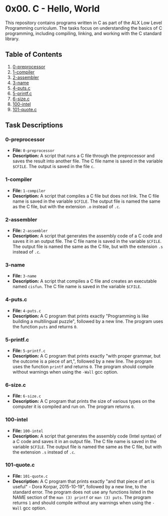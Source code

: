 # 0x00. C - Hello, World

This repository contains programs written in C as part of the ALX Low Level Programming curriculum. The tasks focus on understanding the basics of C programming, including compiling, linking, and working with the C standard library.

## Table of Contents

1. [0-preprocessor](#0-preprocessor)
2. [1-compiler](#1-compiler)
3. [2-assembler](#2-assembler)
4. [3-name](#3-name)
5. [4-puts.c](#4-puts.c)
6. [5-printf.c](#5-printf.c)
7. [6-size.c](#6-size.c)
8. [100-intel](#100-intel)
9. [101-quote.c](#101-quote.c)

## Task Descriptions

### 0-preprocessor

- **File:** `0-preprocessor`
- **Description:** A script that runs a C file through the preprocessor and saves the result into another file. The C file name is saved in the variable `$CFILE`. The output is saved in the file `c`.

### 1-compiler

- **File:** `1-compiler`
- **Description:** A script that compiles a C file but does not link. The C file name is saved in the variable `$CFILE`. The output file is named the same as the C file, but with the extension `.o` instead of `.c`.

### 2-assembler

- **File:** `2-assembler`
- **Description:** A script that generates the assembly code of a C code and saves it in an output file. The C file name is saved in the variable `$CFILE`. The output file is named the same as the C file, but with the extension `.s` instead of `.c`.

### 3-name

- **File:** `3-name`
- **Description:** A script that compiles a C file and creates an executable named `cisfun`. The C file name is saved in the variable `$CFILE`.

### 4-puts.c

- **File:** `4-puts.c`
- **Description:** A C program that prints exactly "Programming is like building a multilingual puzzle", followed by a new line. The program uses the function `puts` and returns `0`.

### 5-printf.c

- **File:** `5-printf.c`
- **Description:** A C program that prints exactly "with proper grammar, but the outcome is a piece of art,", followed by a new line. The program uses the function `printf` and returns `0`. The program should compile without warnings when using the `-Wall` gcc option.

### 6-size.c

- **File:** `6-size.c`
- **Description:** A C program that prints the size of various types on the computer it is compiled and run on. The program returns `0`.

### 100-intel

- **File:** `100-intel`
- **Description:** A script that generates the assembly code (Intel syntax) of a C code and saves it in an output file. The C file name is saved in the variable `$CFILE`. The output file is named the same as the C file, but with the extension `.s` instead of `.c`.

### 101-quote.c

- **File:** `101-quote.c`
- **Description:** A C program that prints exactly "and that piece of art is useful" - Dora Korpar, 2015-10-19", followed by a new line, to the standard error. The program does not use any functions listed in the NAME section of the `man (3) printf` or `man (3) puts`. The program returns `1` and should compile without any warnings when using the `-Wall` gcc option.

